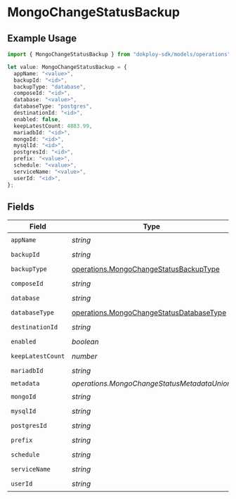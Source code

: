# MongoChangeStatusBackup

## Example Usage

```typescript
import { MongoChangeStatusBackup } from "dokploy-sdk/models/operations";

let value: MongoChangeStatusBackup = {
  appName: "<value>",
  backupId: "<id>",
  backupType: "database",
  composeId: "<id>",
  database: "<value>",
  databaseType: "postgres",
  destinationId: "<id>",
  enabled: false,
  keepLatestCount: 4883.99,
  mariadbId: "<id>",
  mongoId: "<id>",
  mysqlId: "<id>",
  postgresId: "<id>",
  prefix: "<value>",
  schedule: "<value>",
  serviceName: "<value>",
  userId: "<id>",
};
```

## Fields

| Field                                                                                                | Type                                                                                                 | Required                                                                                             | Description                                                                                          |
| ---------------------------------------------------------------------------------------------------- | ---------------------------------------------------------------------------------------------------- | ---------------------------------------------------------------------------------------------------- | ---------------------------------------------------------------------------------------------------- |
| `appName`                                                                                            | *string*                                                                                             | :heavy_check_mark:                                                                                   | N/A                                                                                                  |
| `backupId`                                                                                           | *string*                                                                                             | :heavy_check_mark:                                                                                   | N/A                                                                                                  |
| `backupType`                                                                                         | [operations.MongoChangeStatusBackupType](../../models/operations/mongochangestatusbackuptype.md)     | :heavy_check_mark:                                                                                   | N/A                                                                                                  |
| `composeId`                                                                                          | *string*                                                                                             | :heavy_check_mark:                                                                                   | N/A                                                                                                  |
| `database`                                                                                           | *string*                                                                                             | :heavy_check_mark:                                                                                   | N/A                                                                                                  |
| `databaseType`                                                                                       | [operations.MongoChangeStatusDatabaseType](../../models/operations/mongochangestatusdatabasetype.md) | :heavy_check_mark:                                                                                   | N/A                                                                                                  |
| `destinationId`                                                                                      | *string*                                                                                             | :heavy_check_mark:                                                                                   | N/A                                                                                                  |
| `enabled`                                                                                            | *boolean*                                                                                            | :heavy_check_mark:                                                                                   | N/A                                                                                                  |
| `keepLatestCount`                                                                                    | *number*                                                                                             | :heavy_check_mark:                                                                                   | N/A                                                                                                  |
| `mariadbId`                                                                                          | *string*                                                                                             | :heavy_check_mark:                                                                                   | N/A                                                                                                  |
| `metadata`                                                                                           | *operations.MongoChangeStatusMetadataUnion*                                                          | :heavy_minus_sign:                                                                                   | N/A                                                                                                  |
| `mongoId`                                                                                            | *string*                                                                                             | :heavy_check_mark:                                                                                   | N/A                                                                                                  |
| `mysqlId`                                                                                            | *string*                                                                                             | :heavy_check_mark:                                                                                   | N/A                                                                                                  |
| `postgresId`                                                                                         | *string*                                                                                             | :heavy_check_mark:                                                                                   | N/A                                                                                                  |
| `prefix`                                                                                             | *string*                                                                                             | :heavy_check_mark:                                                                                   | N/A                                                                                                  |
| `schedule`                                                                                           | *string*                                                                                             | :heavy_check_mark:                                                                                   | N/A                                                                                                  |
| `serviceName`                                                                                        | *string*                                                                                             | :heavy_check_mark:                                                                                   | N/A                                                                                                  |
| `userId`                                                                                             | *string*                                                                                             | :heavy_check_mark:                                                                                   | N/A                                                                                                  |